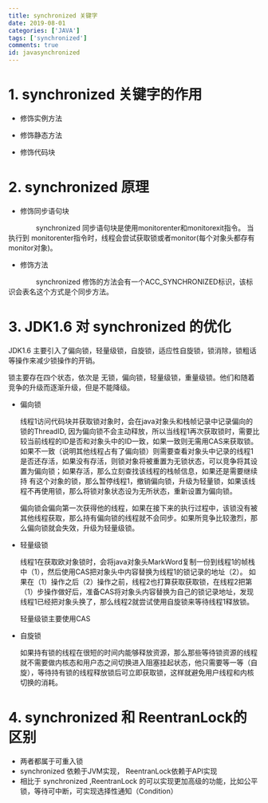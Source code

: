 ```yaml
---
title: synchronized 关键字
date: 2019-08-01
categories: ['JAVA']
tags: ['synchronized']
comments: true
id: javasynchronized
---
```



<!--more-->


# 1. synchronized 关键字的作用

* 修饰实例方法

* 修饰静态方法

* 修饰代码块


# 2. synchronized 原理

* 修饰同步语句块

&nbsp;&nbsp;&nbsp;&nbsp;&nbsp;&nbsp;&nbsp;&nbsp;&nbsp;&nbsp;&nbsp;&nbsp;&nbsp; synchronized 同步语句块是使用monitorenter和monitorexit指令。 当执行到 monitorenter指令时，线程会尝试获取锁或者monitor(每个对象头都存有monitor对象)。

* 修饰方法

&nbsp;&nbsp;&nbsp;&nbsp;&nbsp;&nbsp;&nbsp;&nbsp;&nbsp;&nbsp;&nbsp;&nbsp;&nbsp; synchronized 修饰的方法会有一个ACC_SYNCHRONIZED标识，该标识会表名这个方式是个同步方法。

# 3. JDK1.6 对 synchronized 的优化

JDK1.6 主要引入了偏向锁，轻量级锁，自旋锁，适应性自旋锁，锁消除，锁粗话等操作来减少锁操作的开销。

锁主要存在四个状态，依次是 无锁，偏向锁，轻量级锁，重量级锁。他们和随着竞争的升级而逐渐升级，但是不能降级。

* 偏向锁  

    线程1访问代码块并获取锁对象时，会在java对象头和栈帧记录中记录偏向的锁的ThreadID, 因为偏向锁不会主动释放，所以当线程1再次获取锁时，需要比较当前线程的ID是否和对象头中的ID一致，如果一致则无需用CAS来获取锁。
    如果不一致（说明其他线程占有了偏向锁）则需要查看对象头中记录的线程1是否还存活，如果没有存活，则锁对象将被重置为无锁状态，可以竞争将其设置为偏向锁；如果存活，那么立刻查找该线程的栈帧信息，如果还是需要继续持
    有这个对象的锁，那么暂停线程1，撤销偏向锁，升级为轻量锁，如果该线程不再使用锁，那么将锁对象状态设为无所状态，重新设置为偏向锁。

    偏向锁会偏向第一次获得他的线程，如果在接下来的执行过程中，该锁没有被其他线程获取，那么持有偏向锁的线程就不会同步。如果所竞争比较激烈，那么偏向锁就会失效，升级为轻量级锁。
* 轻量级锁  

    线程1在获取欧对象锁时，会将java对象头MarkWord复制一份到线程1的帧栈中（1），然后使用CAS把对象头中内容替换为线程1的锁记录的地址（2）。
    如果在（1）操作之后（2）操作之前，线程2也打算获取获取锁，在线程2把第（1）步操作做好后，准备CAS将对象头内容替换为自己的锁记录地址，发现线程1已经把对象头换了，那么线程2就尝试使用自旋锁来等待线程1释放锁。

    轻量级锁主要使用CAS

* 自旋锁  

    如果持有锁的线程在很短的时间内能够释放资源，那么那些等待锁资源的线程就不需要做内核态和用户态之间切换进入阻塞挂起状态，他只需要等一等（自旋），等待持有锁的线程释放锁后可立即获取锁，这样就避免用户线程和内核切换的消耗。

# 4. synchronized 和 ReentranLock的区别

* 两者都属于可重入锁
* synchronized 依赖于JVM实现， ReentranLock依赖于API实现
* 相比于 synchronized ,ReentranLock 的可以实现更加高级的功能，比如公平锁，等待可中断，可实现选择性通知（Condition）
